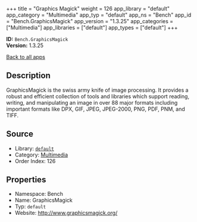 ﻿+++
title = "Graphics Magick"
weight = 126
app_library = "default"
app_category = "Multimedia"
app_typ = "default"
app_ns = "Bench"
app_id = "Bench.GraphicsMagick"
app_version = "1.3.25"
app_categories = ["Multimedia"]
app_libraries = ["default"]
app_types = ["default"]
+++

**ID:** `Bench.GraphicsMagick`  
**Version:** 1.3.25  
<!--more-->

[Back to all apps](/apps/)

## Description
GraphicsMagick is the swiss army knife of image processing. It provides a robust
and efficient collection of tools and libraries which support reading, writing,
and manipulating an image in over 88 major formats including important formats
like DPX, GIF, JPEG, JPEG-2000, PNG, PDF, PNM, and TIFF.

## Source

* Library: [`default`](/app_libraries/default)
* Category: [Multimedia](/app_categories/multimedia)
* Order Index: 126

## Properties

* Namespace: Bench
* Name: GraphicsMagick
* Typ: `default`
* Website: <http://www.graphicsmagick.org/>

